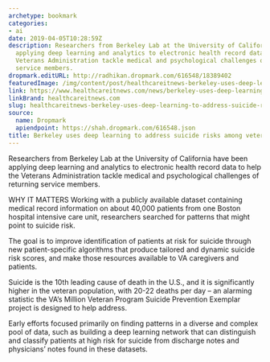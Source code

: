 ```yaml
---
archetype: bookmark
categories:
- ai
date: 2019-04-05T10:28:59Z
description: Researchers from Berkeley Lab at the University of California have been
  applying deep learning and analytics to electronic health record data to help the
  Veterans Administration tackle medical and psychological challenges of returning
  service members.
dropmark.editURL: http://radhikan.dropmark.com/616548/18389402
featuredImage: /img/content/post/healthcareitnews-berkeley-uses-deep-learning-to-address-suicide-risks-among-veterans.png
link: https://www.healthcareitnews.com/news/berkeley-uses-deep-learning-address-suicide-risks-among-veterans
linkBrand: healthcareitnews.com
slug: healthcareitnews-berkeley-uses-deep-learning-to-address-suicide-risks-among-veterans
source:
  name: Dropmark
  apiendpoint: https://shah.dropmark.com/616548.json
title: Berkeley uses deep learning to address suicide risks among veterans
---
```

Researchers from Berkeley Lab at the University of California have been applying deep learning and analytics to electronic health record data to help the Veterans Administration tackle medical and psychological challenges of returning service members.

WHY IT MATTERS
Working with a publicly available dataset containing medical record information on about 40,000 patients from one Boston hospital intensive care unit, researchers searched for patterns that might point to suicide risk.

The goal is to improve identification of patients at risk for suicide through new patient-specific algorithms that produce tailored and dynamic suicide risk scores, and make those resources available to VA caregivers and patients.

Suicide is the 10th leading cause of death in the U.S., and it is significantly higher in the veteran population, with 20-22 deaths per day – an alarming statistic the VA’s Million Veteran Program Suicide Prevention Exemplar project is designed to help address.

Early efforts focused primarily on finding patterns in a diverse and complex pool of data, such as building a deep learning network that can distinguish and classify patients at high risk for suicide from discharge notes and physicians’ notes found in these datasets.

